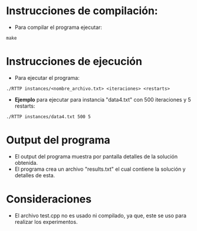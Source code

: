 # Instrucciones de compilación:
- Para compilar el programa ejecutar:
```
make
```

# Instrucciones de ejecución
- Para ejecutar el programa:
```
./RTTP instances/<nombre_archivo.txt> <iteraciones> <restarts>
```
- **Ejemplo** para ejecutar para instancia "data4.txt" con 500 iteraciones y 5 restarts:
```
./RTTP instances/data4.txt 500 5
```

# Output del programa
- El output del programa muestra por pantalla detalles de la solución obtenida.
- El programa crea un archivo "results.txt" el cual contiene la solución y detalles de esta.

# Consideraciones
- El archivo test.cpp no es usado ni compilado, ya que, este se uso para realizar los experimentos.